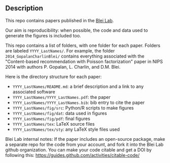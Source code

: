 ## Description

This repo contains papers published in the [Blei Lab](http://www.cs.columbia.edu/~blei/). 

Our aim is reproducibility: when possible, the code and data used to generate the figures is included too. 

This repo contains a list of folders, with one folder for each paper. Folders are labeled `YYYY_LastNames/`. For example, the folder `2014_GopalanCharlinBlei/` contains everything associated with the "Content-based recommendation with Poisson factorization" paper in NIPS 2014 with authors P. Gopalan, L. Charlin, and D.M. Blei.

Here is the directory structure for each paper:
 * `YYYY_LastNames/README.md`: a brief description and a link to any associated software
 * `YYYY_LastNames/YYYY_LastNames.pdf`: the paper
 * `YYYY_LastNames/YYYY_LastNames.bib`: bib entry to cite the paper
 * `YYYY_LastNames/fig/src`: Python/R scripts to make figures
 * `YYYY_LastNames/fig/dat`: data used in figures
 * `YYYY_LastNames/fig/pdf`: final figures
 * `YYYY_LastNames/tex`: LaTeX source files
 * `YYYY_LastNames/tex/sty`: any LaTeX style files used

Blei Lab internal notes: If the paper includes an open-source package, make a separate repo for the code from your account, and fork it into the Blei Lab github organization. You can make your code citable and get a DOI by following this: https://guides.github.com/activities/citable-code/
